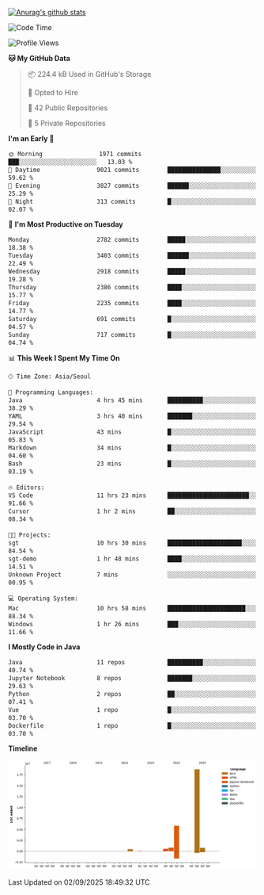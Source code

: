 [![Anurag's github stats](https://github-readme-stats.vercel.app/api?username=hajubal)](https://github.com/anuraghazra/github-readme-stats)

<!--START_SECTION:waka-->
![Code Time](http://img.shields.io/badge/Code%20Time-742%20hrs%205%20mins-blue)

![Profile Views](http://img.shields.io/badge/Profile%20Views-0-blue)

**🐱 My GitHub Data** 

> 📦 224.4 kB Used in GitHub's Storage 
 > 
> 💼 Opted to Hire
 > 
> 📜 42 Public Repositories 
 > 
> 🔑 5 Private Repositories 
 > 
**I'm an Early 🐤** 

```text
🌞 Morning                1971 commits        ███░░░░░░░░░░░░░░░░░░░░░░   13.03 % 
🌆 Daytime                9021 commits        ███████████████░░░░░░░░░░   59.62 % 
🌃 Evening                3827 commits        ██████░░░░░░░░░░░░░░░░░░░   25.29 % 
🌙 Night                  313 commits         █░░░░░░░░░░░░░░░░░░░░░░░░   02.07 % 
```
📅 **I'm Most Productive on Tuesday** 

```text
Monday                   2782 commits        █████░░░░░░░░░░░░░░░░░░░░   18.38 % 
Tuesday                  3403 commits        ██████░░░░░░░░░░░░░░░░░░░   22.49 % 
Wednesday                2918 commits        █████░░░░░░░░░░░░░░░░░░░░   19.28 % 
Thursday                 2386 commits        ████░░░░░░░░░░░░░░░░░░░░░   15.77 % 
Friday                   2235 commits        ████░░░░░░░░░░░░░░░░░░░░░   14.77 % 
Saturday                 691 commits         █░░░░░░░░░░░░░░░░░░░░░░░░   04.57 % 
Sunday                   717 commits         █░░░░░░░░░░░░░░░░░░░░░░░░   04.74 % 
```


📊 **This Week I Spent My Time On** 

```text
🕑︎ Time Zone: Asia/Seoul

💬 Programming Languages: 
Java                     4 hrs 45 mins       ██████████░░░░░░░░░░░░░░░   38.29 % 
YAML                     3 hrs 40 mins       ███████░░░░░░░░░░░░░░░░░░   29.54 % 
JavaScript               43 mins             █░░░░░░░░░░░░░░░░░░░░░░░░   05.83 % 
Markdown                 34 mins             █░░░░░░░░░░░░░░░░░░░░░░░░   04.60 % 
Bash                     23 mins             █░░░░░░░░░░░░░░░░░░░░░░░░   03.19 % 

🔥 Editors: 
VS Code                  11 hrs 23 mins      ███████████████████████░░   91.66 % 
Cursor                   1 hr 2 mins         ██░░░░░░░░░░░░░░░░░░░░░░░   08.34 % 

🐱‍💻 Projects: 
sgt                      10 hrs 30 mins      █████████████████████░░░░   84.54 % 
sgt-demo                 1 hr 48 mins        ████░░░░░░░░░░░░░░░░░░░░░   14.51 % 
Unknown Project          7 mins              ░░░░░░░░░░░░░░░░░░░░░░░░░   00.95 % 

💻 Operating System: 
Mac                      10 hrs 58 mins      ██████████████████████░░░   88.34 % 
Windows                  1 hr 26 mins        ███░░░░░░░░░░░░░░░░░░░░░░   11.66 % 
```

**I Mostly Code in Java** 

```text
Java                     11 repos            ██████████░░░░░░░░░░░░░░░   40.74 % 
Jupyter Notebook         8 repos             ███████░░░░░░░░░░░░░░░░░░   29.63 % 
Python                   2 repos             ██░░░░░░░░░░░░░░░░░░░░░░░   07.41 % 
Vue                      1 repo              █░░░░░░░░░░░░░░░░░░░░░░░░   03.70 % 
Dockerfile               1 repo              █░░░░░░░░░░░░░░░░░░░░░░░░   03.70 % 
```



**Timeline**

![Lines of Code chart](https://raw.githubusercontent.com/hajubal/hajubal/main/assets/bar_graph.png)


 Last Updated on 02/09/2025 18:49:32 UTC
<!--END_SECTION:waka-->